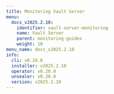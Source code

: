 ```yaml
---
title: Monitoring Vault Server
menu:
  docs_v2025.2.10:
    identifier: vault-server-monitoring
    name: Vault Server
    parent: monitoring-guides
    weight: 10
menu_name: docs_v2025.2.10
info:
  cli: v0.20.0
  installer: v2025.2.10
  operator: v0.20.0
  unsealer: v0.20.0
  version: v2025.2.10
---
```


